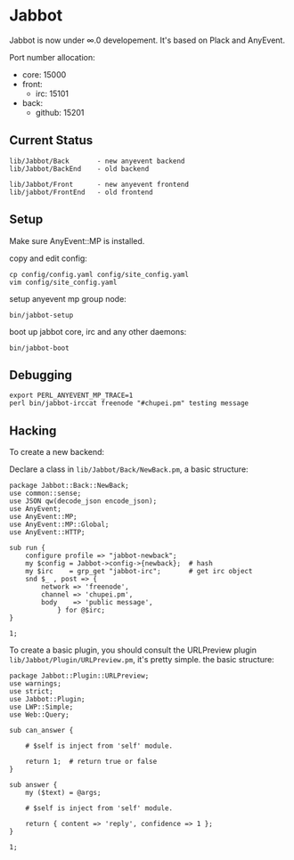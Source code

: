 Jabbot
======
Jabbot is now under ∞.0 developement. It's based on Plack and AnyEvent.

Port number allocation:

- core:  15000
- front:
  - irc: 15101
- back:
  - github: 15201

Current Status
--------------

    lib/Jabbot/Back       - new anyevent backend
    lib/Jabbot/BackEnd    - old backend

    lib/Jabbot/Front      - new anyevent frontend
    lib/jabbot/FrontEnd   - old frontend

Setup
-----
Make sure AnyEvent::MP is installed.

copy and edit config:

    cp config/config.yaml config/site_config.yaml
    vim config/site_config.yaml

setup anyevent mp group node:

    bin/jabbot-setup

boot up jabbot core, irc and any other daemons:

    bin/jabbot-boot


Debugging
---------

    export PERL_ANYEVENT_MP_TRACE=1
    perl bin/jabbot-irccat freenode "#chupei.pm" testing message

Hacking
-------

To create a new backend:

Declare a class in `lib/Jabbot/Back/NewBack.pm`, a basic structure:

    package Jabbot::Back::NewBack;
    use common::sense;
    use JSON qw(decode_json encode_json);
    use AnyEvent;
    use AnyEvent::MP;
    use AnyEvent::MP::Global;
    use AnyEvent::HTTP;

    sub run {
        configure profile => "jabbot-newback";
        my $config = Jabbot->config->{newback};  # hash
        my $irc    = grp_get "jabbot-irc";       # get irc object
        snd $_ , post => { 
            network => 'freenode',
            channel => 'chupei.pm',
            body    => 'public message',
                } for @$irc;
    }

    1;


To create a basic plugin, you should consult the URLPreview plugin `lib/Jabbot/Plugin/URLPreview.pm`,
it's pretty simple. the basic structure:

    package Jabbot::Plugin::URLPreview;
    use warnings;
    use strict;
    use Jabbot::Plugin;
    use LWP::Simple;
    use Web::Query;

    sub can_answer {

        # $self is inject from 'self' module.

        return 1;  # return true or false
    }

    sub answer {
        my ($text) = @args;

        # $self is inject from 'self' module.

        return { content => 'reply', confidence => 1 };
    }

    1;

